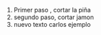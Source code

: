 <ol>
  <li> Primer paso , cortar la piña</li>
  <li>segundo paso, cortar jamon</li>
  <li> nuevo texto carlos ejemplo</li> 
  
</ol>
